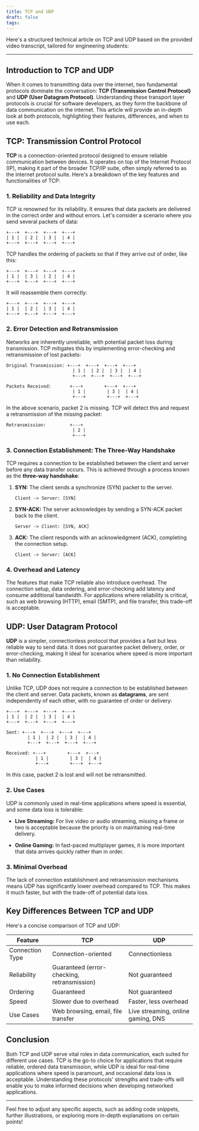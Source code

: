 ```yaml
---
title: TCP and UDP
draft: false
tags:
---
```

Here's a structured technical article on TCP and UDP based on the provided video transcript, tailored for engineering students:

---

## Introduction to TCP and UDP

When it comes to transmitting data over the internet, two fundamental protocols dominate the conversation: **TCP (Transmission Control Protocol)** and **UDP (User Datagram Protocol)**. Understanding these transport layer protocols is crucial for software developers, as they form the backbone of data communication on the internet. This article will provide an in-depth look at both protocols, highlighting their features, differences, and when to use each.

## TCP: Transmission Control Protocol

**TCP** is a connection-oriented protocol designed to ensure reliable communication between devices. It operates on top of the Internet Protocol (IP), making it part of the broader TCP/IP suite, often simply referred to as the internet protocol suite. Here's a breakdown of the key features and functionalities of TCP:

### 1. **Reliability and Data Integrity**

TCP is renowned for its reliability. It ensures that data packets are delivered in the correct order and without errors. Let's consider a scenario where you send several packets of data:

```
+---+  +---+  +---+  +---+
| 1 |  | 2 |  | 3 |  | 4 |
+---+  +---+  +---+  +---+
```

TCP handles the ordering of packets so that if they arrive out of order, like this:

```
+---+  +---+  +---+  +---+
| 1 |  | 3 |  | 2 |  | 4 |
+---+  +---+  +---+  +---+
```

It will reassemble them correctly:

```
+---+  +---+  +---+  +---+
| 1 |  | 2 |  | 3 |  | 4 |
+---+  +---+  +---+  +---+
```

### 2. **Error Detection and Retransmission**

Networks are inherently unreliable, with potential packet loss during transmission. TCP mitigates this by implementing error-checking and retransmission of lost packets:

```
Original Transmission: +---+  +---+  +---+  +---+
                         | 1 |  | 2 |  | 3 |  | 4 |
                         +---+  +---+  +---+  +---+

Packets Received:       +---+        +---+  +---+
                         | 1 |        | 3 |  | 4 |
                         +---+        +---+  +---+
```

In the above scenario, packet 2 is missing. TCP will detect this and request a retransmission of the missing packet:

```
Retransmission:         +---+
                         | 2 |
                         +---+
```

### 3. **Connection Establishment: The Three-Way Handshake**

TCP requires a connection to be established between the client and server before any data transfer occurs. This is achieved through a process known as the **three-way handshake**:

1. **SYN:** The client sends a synchronize (SYN) packet to the server.
   
   ```
   Client -> Server: [SYN]
   ```

2. **SYN-ACK:** The server acknowledges by sending a SYN-ACK packet back to the client.
   
   ```
   Server -> Client: [SYN, ACK]
   ```

3. **ACK:** The client responds with an acknowledgment (ACK), completing the connection setup.
   
   ```
   Client -> Server: [ACK]
   ```

### 4. **Overhead and Latency**

The features that make TCP reliable also introduce overhead. The connection setup, data ordering, and error-checking add latency and consume additional bandwidth. For applications where reliability is critical, such as web browsing (HTTP), email (SMTP), and file transfer, this trade-off is acceptable.

## UDP: User Datagram Protocol

**UDP** is a simpler, connectionless protocol that provides a fast but less reliable way to send data. It does not guarantee packet delivery, order, or error-checking, making it ideal for scenarios where speed is more important than reliability.

### 1. **No Connection Establishment**

Unlike TCP, UDP does not require a connection to be established between the client and server. Data packets, known as **datagrams**, are sent independently of each other, with no guarantee of order or delivery:

```
+---+  +---+  +---+  +---+
| 1 |  | 2 |  | 3 |  | 4 |
+---+  +---+  +---+  +---+

Sent: +---+  +---+  +---+  +---+
        | 1 |  | 2 |  | 3 |  | 4 |
        +---+  +---+  +---+  +---+

Received: +---+        +---+  +---+
           | 1 |        | 3 |  | 4 |
           +---+        +---+  +---+
```

In this case, packet 2 is lost and will not be retransmitted.

### 2. **Use Cases**

UDP is commonly used in real-time applications where speed is essential, and some data loss is tolerable:

- **Live Streaming:** For live video or audio streaming, missing a frame or two is acceptable because the priority is on maintaining real-time delivery.
  
- **Online Gaming:** In fast-paced multiplayer games, it is more important that data arrives quickly rather than in order.

### 3. **Minimal Overhead**

The lack of connection establishment and retransmission mechanisms means UDP has significantly lower overhead compared to TCP. This makes it much faster, but with the trade-off of potential data loss.

## Key Differences Between TCP and UDP

Here's a concise comparison of TCP and UDP:

| Feature              | TCP                                      | UDP                                  |
|----------------------|------------------------------------------|--------------------------------------|
| Connection Type      | Connection-oriented                      | Connectionless                       |
| Reliability          | Guaranteed (error-checking, retransmission) | Not guaranteed                      |
| Ordering             | Guaranteed                               | Not guaranteed                      |
| Speed                | Slower due to overhead                   | Faster, less overhead               |
| Use Cases            | Web browsing, email, file transfer       | Live streaming, online gaming, DNS  |

## Conclusion

Both TCP and UDP serve vital roles in data communication, each suited for different use cases. TCP is the go-to choice for applications that require reliable, ordered data transmission, while UDP is ideal for real-time applications where speed is paramount, and occasional data loss is acceptable. Understanding these protocols' strengths and trade-offs will enable you to make informed decisions when developing networked applications.

---

Feel free to adjust any specific aspects, such as adding code snippets, further illustrations, or exploring more in-depth explanations on certain points!